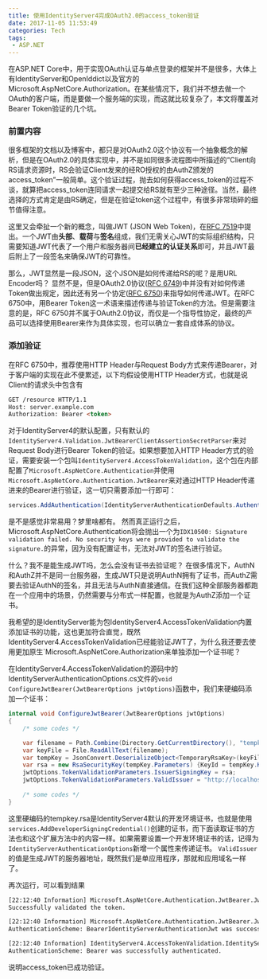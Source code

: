 ```yaml
---
title: 使用IdentityServer4完成OAuth2.0的access_token验证
date: 2017-11-05 11:53:49
categories: Tech
tags:
 - ASP.NET
---
```


在ASP.NET Core中，用于实现OAuth认证与单点登录的框架并不是很多，大体上有IdentityServer和OpenIddict以及官方的Microsoft.AspNetCore.Authorization。在某些情况下，我们并不想去做一个OAuth的客户端，而是要做一个服务端的实现，而这就比较复杂了，本文将覆盖对Bearer Token验证的几个坑。
<!--more-->

### 前置内容
很多框架的文档以及博客中，都只是对OAuth2.0这个协议有一个抽象概念的解析，但是在OAuth2.0的具体实现中，并不是如同很多流程图中所描述的“Client向RS请求资源时，RS会验证Client发来的经RO授权的由AuthZ颁发的access_token”一般简单。这个验证过程，抛去如何获得access_token的过程不谈，就算把access_token连同请求一起提交给RS就有至少三种途径。当然，最终选择的方式肯定是由RS确定，但是在验证token这个过程中，有很多非常琐碎的细节值得注意。

这里又会牵扯一个新的概念，叫做JWT (JSON Web Token)，在[RFC 7519](https://tools.ietf.org/html/rfc7519)中提出。一个JWT由**头部**、**载荷**与**签名**组成，我们无需关心JWT的实际组织结构，只需要知道JWT代表了一个用户和服务器间**已经建立的认证关系**即可，并且JWT最后附上了一段签名来确保JWT的可靠性。

那么，JWT显然是一段JSON，这个JSON是如何传递给RS的呢？是用URL Encoder吗？
显然不是，但是OAuth2.0协议([RFC 6749](http://tools.ietf.org/html/rfc6749))中并没有对如何传递Token做出规定，因此还有另一个协定([RFC 6750](http://tools.ietf.org/html/rfc6750))来指导如何传递JWT。在RFC 6750中，用Bearer Token这一术语来描述传递与验证Token的方法。但是需要注意的是，RFC 6750并不属于OAuth2.0协议，而仅是一个指导性协定，最终的产品可以选择使用Bearer来作为具体实现，也可以确立一套自成体系的协议。

### 添加验证
在RFC 6750中，推荐使用HTTP Header与Request Body方式来传递Bearer，对于客户端的实现在此不便累述，以下均假设使用HTTP Header方式，也就是说Client的请求头中包含有
```html
GET /resource HTTP/1.1
Host: server.example.com
Authorization: Bearer <token>
```
对于IdentityServer4的默认配置，只有默认的`IdentityServer4.Validation.JwtBearerClientAssertionSecretParser`来对Request Body进行Bearer Token的验证。如果想要加入HTTP Header方式的验证，需要安装一个包叫`IdentityServer4.AccessTokenValidation`，这个包在内部配置了`Microsoft.AspNetCore.Authentication`并使用`Microsoft.AspNetCore.Authentication.JwtBearer`来对通过HTTP Header传递进来的Bearer进行验证，这一切只需要添加一行即可：
```csharp
services.AddAuthentication(IdentityServerAuthenticationDefaults.AuthenticationScheme).AddIdentityServerAuthentication();
```
是不是感觉非常易用？梦里啥都有。
然而真正运行之后，Microsoft.AspNetCore.Authentication将会抛出一个为`IDX10500: Signature validation failed. No security keys were provided to validate the signature.`的异常，因为没有配置证书，无法对JWT的签名进行验证。

什么？我不是能生成JWT吗，怎么会没有证书去验证呢？
在很多情况下，AuthN和AuthZ并不是同一台服务器，生成JWT只是说明AuthN拥有了证书，而AuthZ需要去验证AuthN的签名，并且无法与AuthN直接通信。在我们这种全部服务器都跑在一个应用中的场景，仍然需要与分布式一样配置，也就是为AuthZ添加一个证书。

我希望的是IdentityServer能为包IdentityServer4.AccessTokenValidation内置添加证书的功能，这也更加符合直觉，既然IdentityServer4.AccessTokenValidation已经能验证JWT了，为什么我还要去使用更加原生`Microsoft.AspNetCore.Authorization来单独添加一个证书呢？

在IdentityServer4.AccessTokenValidation的源码中的IdentityServerAuthenticationOptions.cs文件的`void ConfigureJwtBearer(JwtBearerOptions jwtOptions)`函数中，我们来硬编码添加一个证书：
```csharp
internal void ConfigureJwtBearer(JwtBearerOptions jwtOptions)
{
    /* some codes */

    var filename = Path.Combine(Directory.GetCurrentDirectory(), "tempkey.rsa");
    var keyFile = File.ReadAllText(filename);
    var tempKey = JsonConvert.DeserializeObject<TemporaryRsaKey>(keyFile);
    var rsa = new RsaSecurityKey(tempKey.Parameters) {KeyId = tempKey.KeyId};
    jwtOptions.TokenValidationParameters.IssuerSigningKey = rsa;
    jwtOptions.TokenValidationParameters.ValidIssuer = "http://localhost:5000";
        
    /* some codes */
}
```
这里硬编码的tempkey.rsa是IdentityServer4默认的开发环境证书，也就是使用`services.AddDeveloperSigningCredential()`创建的证书，而下面读取证书的方法也和这个扩展方法中的内容一样。如果需要设置一个开发环境证书的话，记得为`IdentityServerAuthenticationOptions`新增一个属性来传递证书。
`ValidIssuer`的值是生成JWT的服务器地址，既然我们是单应用程序，那就和应用域名一样了。

再次运行，可以看到结果
```html
[22:12:40 Information] Microsoft.AspNetCore.Authentication.JwtBearer.JwtBearerHandler
Successfully validated the token.

[22:12:40 Information] Microsoft.AspNetCore.Authentication.JwtBearer.JwtBearerHandler
AuthenticationScheme: BearerIdentityServerAuthenticationJwt was successfully authenticated.

[22:12:40 Information] IdentityServer4.AccessTokenValidation.IdentityServerAuthenticationHandler
AuthenticationScheme: Bearer was successfully authenticated.
```
说明access_token已成功验证。